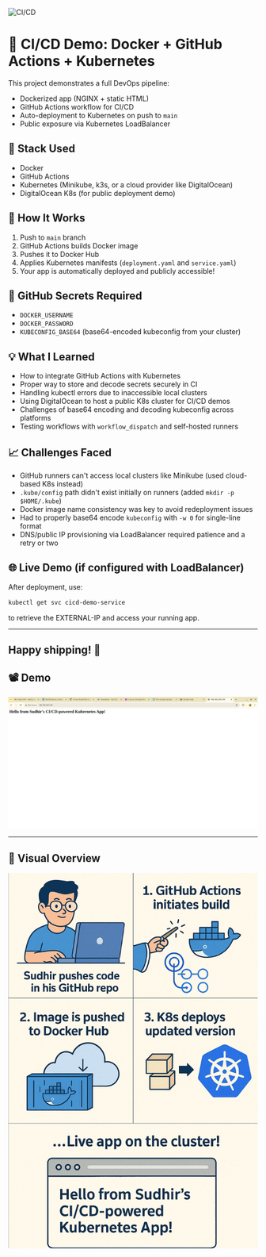 ![CI/CD](https://github.com/sberaconnects/k8s-cicd-demo/actions/workflows/deploy.yml/badge.svg)

# 🚀 CI/CD Demo: Docker + GitHub Actions + Kubernetes

This project demonstrates a full DevOps pipeline:
- Dockerized app (NGINX + static HTML)
- GitHub Actions workflow for CI/CD
- Auto-deployment to Kubernetes on push to `main`
- Public exposure via Kubernetes LoadBalancer

## 🔧 Stack Used
- Docker
- GitHub Actions
- Kubernetes (Minikube, k3s, or a cloud provider like DigitalOcean)
- DigitalOcean K8s (for public deployment demo)

## 🚀 How It Works
1. Push to `main` branch
2. GitHub Actions builds Docker image
3. Pushes it to Docker Hub
4. Applies Kubernetes manifests (`deployment.yaml` and `service.yaml`)
5. Your app is automatically deployed and publicly accessible!

## 🔐 GitHub Secrets Required
- `DOCKER_USERNAME`
- `DOCKER_PASSWORD`
- `KUBECONFIG_BASE64` (base64-encoded kubeconfig from your cluster)

## 💡 What I Learned
- How to integrate GitHub Actions with Kubernetes
- Proper way to store and decode secrets securely in CI
- Handling kubectl errors due to inaccessible local clusters
- Using DigitalOcean to host a public K8s cluster for CI/CD demos
- Challenges of base64 encoding and decoding kubeconfig across platforms
- Testing workflows with `workflow_dispatch` and self-hosted runners

## 📈 Challenges Faced
- GitHub runners can't access local clusters like Minikube (used cloud-based K8s instead)
- `.kube/config` path didn't exist initially on runners (added `mkdir -p $HOME/.kube`)
- Docker image name consistency was key to avoid redeployment issues
- Had to properly base64 encode `kubeconfig` with `-w 0` for single-line format
- DNS/public IP provisioning via LoadBalancer required patience and a retry or two

## 🌐 Live Demo (if configured with LoadBalancer)
After deployment, use:
```bash
kubectl get svc cicd-demo-service
```
to retrieve the EXTERNAL-IP and access your running app.

---

Happy shipping! 🚀
---

## 📽️ Demo

![CI/CD to Kubernetes Demo](./assets/devops-k8s-cicd-demo.gif)

---

## 📸 Visual Overview

![DevOps Series Carousel](./assets/devops-series-part7-carousel.png)